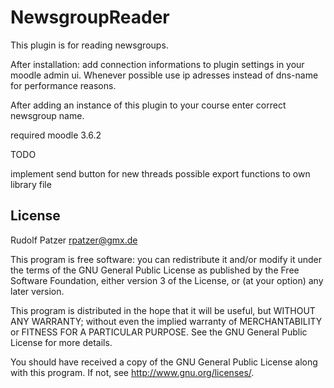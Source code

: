 # NewsgroupReader #

This plugin is for reading newsgroups.

After installation:
add connection informations to plugin settings in your moodle
admin ui. Whenever possible use ip adresses instead of dns-name for performance
reasons.

After adding an instance of this plugin to your course enter correct newsgroup
name.

required moodle 3.6.2

TODO


implement send button for new threads
possible export functions to own library file

## License ##

Rudolf Patzer <rpatzer@gmx.de>

This program is free software: you can redistribute it and/or modify it under
the terms of the GNU General Public License as published by the Free Software
Foundation, either version 3 of the License, or (at your option) any later
version.

This program is distributed in the hope that it will be useful, but WITHOUT ANY
WARRANTY; without even the implied warranty of MERCHANTABILITY or FITNESS FOR A
PARTICULAR PURPOSE.  See the GNU General Public License for more details.

You should have received a copy of the GNU General Public License along with
this program.  If not, see <http://www.gnu.org/licenses/>.
